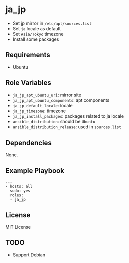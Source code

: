 # ja_jp

- Set jp mirror in `/etc/apt/sources.list`
- Set `ja` locale as default
- Set `Asia/Tokyo` timezone
- Install some packages

## Requirements

- Ubuntu

## Role Variables

- `ja_jp_apt_ubuntu_uri`: mirror site
- `ja_jp_apt_ubuntu_components`: apt components
- `ja_jp_default_locale`: locale
- `ja_jp_timezone`: timezone
- `ja_jp_install_packages`: packages related to ja locale
- `ansible_distribution`: should be `Ubuntu`
- `ansible_distribution_release`: used in `sources.list`

## Dependencies

None.

## Example Playbook

    ---
    - hosts: all
      sudo: yes
	  roles:
      - ja_jp

## License

MIT License

## TODO

- Support Debian

